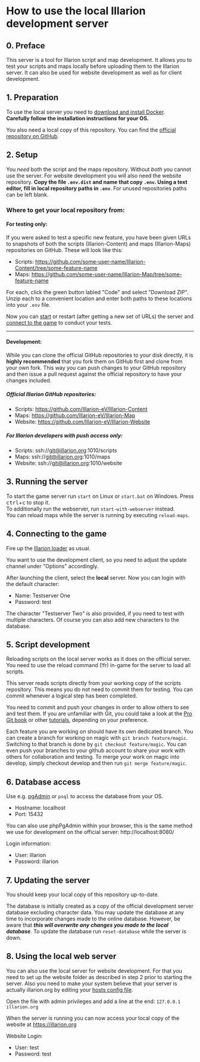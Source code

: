 # How to use the local Illarion development server

## 0. Preface

This server is a tool for Illarion script and map development. It allows you to
test your scripts and maps locally before uploading them to the Illarion server. 
It can also be used for website development as well as for client development.

## 1. Preparation

To use the local server you need to [download and install Docker](https://docs.docker.com/engine/install/).  
**Carefully follow the installation instructions for your OS.**

You also need a local copy of this repository. You can find the [official repository on GitHub](https://github.com/Illarion-eV/Illarion-Dev).

## 2. Setup

You _need_ both the script and the maps repository. Without
_both_ you cannot use the server. For website development you will also need the 
website repository.
**Copy the file `.env.dist` and name that copy `.env`. Using a text editor, fill in local repository paths in `.env`**.
For unused repositories paths can be left blank.

### Where to get your local repository from:

#### For testing only:

If you were asked to test a specific new feature, you have been given URLs to snapshots of both the scripts
(Illarion-Content) and maps (Illarion-Maps) repositories on GitHub. These will look like this:

* Scripts: https://github.com/some-user-name/Illarion-Content/tree/some-feature-name
* Maps: https://github.com/some-user-name/Illarion-Map/tree/some-feature-name

For each, click the green button labled "Code" and select "Download ZIP". Unzip each to a convenient
location and enter both paths to these locations into your `.env` file.

Now you can [start](#3-running-the-server) or restart (after getting a new set of URLs) the server and
[connect to the game](#4-connecting-to-the-game) to conduct your tests.

---

#### Development:

While you can clone the official GitHub repositories to your disk directly, it is **highly recommended** that you fork
them on GitHub first and clone from your own fork. This way you can push changes to your GitHub repository and then
issue a pull request against the official repository to have your changes included.

##### Official Illarion GitHub repositories:

* Scripts: https://github.com/Illarion-eV/Illarion-Content
* Maps: https://github.com/Illarion-eV/Illarion-Map
* Website: https://github.com/Illarion-eV/Illarion-Website

##### For Illarion developers with push access only:

* Scripts: ssh://git@illarion.org:1010/scripts
* Maps: ssh://git@illarion.org:1010/maps
* Website: ssh://git@illarion.org:1010/website

## 3. Running the server

To start the game server run `start` on Linux or `start.bat` on Windows. Press <kbd>ctrl</kbd>+<kbd>c</kbd> to stop it.  
To additionally run the webserver, run `start-with-webserver` instead.  
You can reload maps while the server is running by executing `reload-maps`.

## 4. Connecting to the game

Fire up the [Illarion loader](http://illarion.org/illarion/us_java_download.php) as usual.

You want to use the development client, so you need to adjust the
update channel under "Options" accordingly.

After launching the client, select the **local** server. Now you can login with the default character:  
* Name: Testserver One
* Password: test

The character "Testserver Two" is also provided, if you need to test with multiple characters.
Of course you can also add new characters to the database.

## 5. Script development

Reloading scripts on the local server works as it does on the official server. 
You need to use the reload command (!fr) in-game for the server to load all scripts.

This server reads scripts directly from your working copy of the
scripts repository. This means you do not need to commit them for testing.
You can commit whenever a logical step has been completed.

You need to commit and push your changes in order to allow others to see and test them.
If you are unfamiliar with Git, you could take a look at the [Pro Git book](https://git-scm.com/book/en/v2)
or other [tutorials](http://try.github.io/), depending on your preference.

Each feature you are working on should have its own dedicated branch.
You can create a branch for working on magic with `git branch feature/magic`.
Switching to that branch is done by `git checkout feature/magic`.
You can even push your branches to your github account to share your work with others for collaboration and testing.
To merge your work on magic into develop, simply checkout develop and then run `git merge feature/magic`.

## 6. Database access

Use e.g. [pgAdmin](http://www.pgadmin.org) or `psql` to access the database from your OS.  
* Hostname: localhost  
* Port: 15432

You can also use phpPgAdmin within your browser, this is the same method we use
for development on the official server: http://localhost:8080/

Login information:  
* User: illarion  
* Password: illarion

## 7. Updating the server

You should keep your local copy of this repository up-to-date.

The database is initially created as a copy of the official development server database excluding
character data. You may update the database at any time to incorporate
changes made to the online database. However, be aware that
**_this will overwrite any changes you made to the local database_**.
To update the database run `reset-database` while the server is down.

## 8. Using the local web server

You can also use the local server for website development. For that you need to
set up the website folder as described in step 2 prior to starting the server. Also
you need to make your system believe that your server is actually illarion.org by
editing your [hosts config file](http://en.wikipedia.org/wiki/Hosts_(file)#Location_in_the_file_system).

Open the file with admin privileges and add a line at the end:
`127.0.0.1 illarion.org`

When the server is running you can now access your local copy of the website at
https://illarion.org

Website Login:
* User: test
* Password: test
